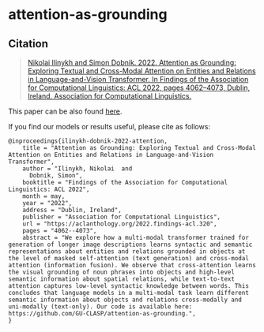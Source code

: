 # attention-as-grounding



## Citation

  > [Nikolai Ilinykh and Simon Dobnik. 2022. Attention as Grounding: Exploring Textual and Cross-Modal Attention on Entities and Relations in Language-and-Vision Transformer. In Findings of the Association for Computational Linguistics: ACL 2022, pages 4062–4073, Dublin, Ireland. Association for Computational Linguistics.](https://aclanthology.org/2022.findings-acl.320/)

This paper can be also found [here](acl-2022/paper-1844.pdf).

If you find our models or results useful, please cite as follows:

```
@inproceedings{ilinykh-dobnik-2022-attention,
    title = "Attention as Grounding: Exploring Textual and Cross-Modal Attention on Entities and Relations in Language-and-Vision Transformer",
    author = "Ilinykh, Nikolai  and
      Dobnik, Simon",
    booktitle = "Findings of the Association for Computational Linguistics: ACL 2022",
    month = may,
    year = "2022",
    address = "Dublin, Ireland",
    publisher = "Association for Computational Linguistics",
    url = "https://aclanthology.org/2022.findings-acl.320",
    pages = "4062--4073",
    abstract = "We explore how a multi-modal transformer trained for generation of longer image descriptions learns syntactic and semantic representations about entities and relations grounded in objects at the level of masked self-attention (text generation) and cross-modal attention (information fusion). We observe that cross-attention learns the visual grounding of noun phrases into objects and high-level semantic information about spatial relations, while text-to-text attention captures low-level syntactic knowledge between words. This concludes that language models in a multi-modal task learn different semantic information about objects and relations cross-modally and uni-modally (text-only). Our code is available here: https://github.com/GU-CLASP/attention-as-grounding.",
}
```
